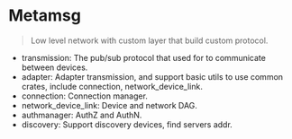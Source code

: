 # Metamsg
> Low level network with custom layer that build custom protocol.

+ transmission: The pub/sub protocol that used for to communicate between devices.
+ adapter: Adapter transmission, and support basic utils to use common crates, include connection, network_device_link.
+ connection: Connection manager.
+ network_device_link: Device and network DAG.
+ authmanager: AuthZ and AuthN.
+ discovery: Support discovery devices, find servers addr.